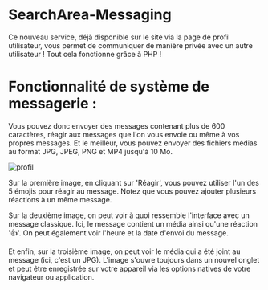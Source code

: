 # SearchArea-Messaging
Ce nouveau service, déjà disponible sur le site via la page de profil utilisateur, vous permet de communiquer de manière privée avec un autre utilisateur !
Tout cela fonctionne grâce à PHP !

# Fonctionnalité de système de messagerie :
Vous pouvez donc envoyer des messages contenant plus de 600 caractères, réagir aux messages que l'on vous envoie ou même à vos propres messages. Et le meilleur, vous pouvez envoyer des fichiers médias au format JPG, JPEG, PNG et MP4 jusqu'à 10 Mo.

![profil](https://searcharea.ddns.net/githubspec1.jpg)

Sur la première image, en cliquant sur 'Réagir', vous pouvez utiliser l'un des 5 émojis pour réagir au message. Notez que vous pouvez ajouter plusieurs réactions à un même message.

Sur la deuxième image, on peut voir à quoi ressemble l'interface avec un message classique. Ici, le message contient un média ainsi qu'une réaction '👍'. On peut également voir l'heure et la date d'envoi du message.

Et enfin, sur la troisième image, on peut voir le média qui a été joint au message (ici, c'est un JPG). L'image s'ouvre toujours dans un nouvel onglet et peut être enregistrée sur votre appareil via les options natives de votre navigateur ou application.









